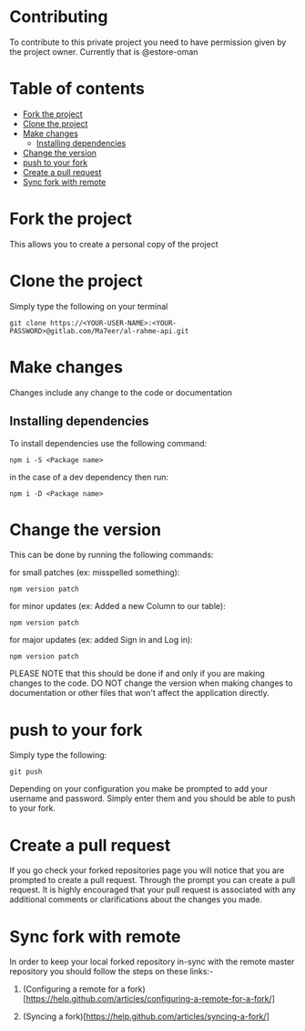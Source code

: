 # Contributing

To contribute to this private project you need to have permission given by the
project owner. Currently that is @estore-oman

Table of contents
=================

<!--ts-->
   * [Fork the project](#fork-the-project)
   * [Clone the project](#clone-the-project)
   * [Make changes](#make-changes)
      * [Installing dependencies](#installing-dependencies)
   * [Change the version](#change-the-version)
   * [push to your fork](#push-to-your-fork)
   * [Create a pull request](#create-a-pull-request)
   * [Sync fork with remote](#sync-fork-with-remote)
<!--te-->

Fork the project
=================

This allows you to create a personal copy of the project


Clone the project
=================

Simply type the following on your terminal

```
git clone https://<YOUR-USER-NAME>:<YOUR-PASSWORD>@gitlab.com/Ma7eer/al-rahme-api.git
```

Make changes
=================

Changes include any change to the code or documentation

Installing dependencies
-------------------------

To install dependencies use the following command:

```
npm i -S <Package name>
```

in the case of a dev dependency then run:

```
npm i -D <Package name>
```


Change the version
=================

This can be done by running the following commands:

for small patches (ex: misspelled something):

```
npm version patch
```

for minor updates (ex: Added a new Column to our table):

```
npm version patch
```

for major updates (ex: added Sign in and Log in):

```
npm version patch
```

PLEASE NOTE that this should be done if and only if you are making changes to the code. DO NOT
change the version when making changes to documentation or other files that
won't affect the application directly.

push to your fork
=================

Simply type the following:

```
git push
```

Depending on your configuration you make be prompted to add your username and
password. Simply enter them and you should be able to push to your fork.

Create a pull request
=================

If you go check your forked repositories page you will notice that you are
prompted to create a pull request. Through the prompt you can create a pull
request. It is highly encouraged that your pull request is associated with any
additional comments or clarifications about the changes you made.

Sync fork with remote
=================

In order to keep your local forked repository in-sync with the remote master
repository you should follow the steps on these links:-

1. (Configuring a remote for a fork)[https://help.github.com/articles/configuring-a-remote-for-a-fork/]

2. (Syncing a fork)[https://help.github.com/articles/syncing-a-fork/]
